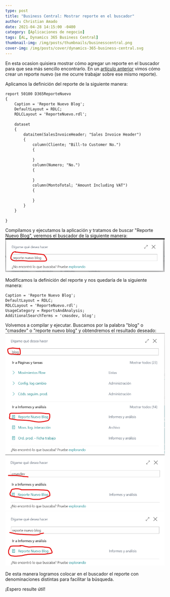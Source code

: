 ```yaml
---
type: post
title: "Business Central: Mostrar reporte en el buscador"
author: Christian Amado
date: 2021-04-28 14:15:00 -0400
category: [Aplicaciones de negocio]
tags: [AL, Dynamics 365 Business Central]
thumbnail-img: /img/posts/thumbnails/businesscentral.png
cover-img: /img/posts/cover/dynamics-365-business-central.svg
---
```


En esta ocasion quisiera mostrar cómo agregar un reporte en el buscador para que sea más sencillo encontrarlo. En un [artículo anterior](https://cmas.dev/posts/2019-02-20-bcdev-tips-crear-un-reporte-nuevo) vimos cómo crear un reporte nuevo (se me ocurre trabajar sobre ese mismo reporte). 

<!--more-->

Aplicamos la definición del reporte de la siguiente manera:
```
report 50100 D365ReporteNuevo
{
    Caption = 'Reporte Nuevo Blog';
    DefaultLayout = RDLC;
    RDLCLayout = 'ReporteNuevo.rdl';

    dataset
    {
        dataitem(SalesInvoiceHeader; "Sales Invoice Header")
        {
            column(Cliente; "Bill-to Customer No.")
            {

            }
            column(Numero; "No.")
            {

            }
            column(MontoTotal; "Amount Including VAT")
            {

            }
        }
    }

}
```

Compilamos y ejecutamos la aplicación y tratamos de buscar "Reporte Nuevo Blog", veremos el buscador de la siguiente manera:  
![](/img/posts/2021/04/28/Reporte1.png)  

Modificamos la definición del reporte y nos quedaría de la siguiente manera:
```
Caption = 'Reporte Nuevo Blog';
DefaultLayout = RDLC;
RDLCLayout = 'ReporteNuevo.rdl';
UsageCategory = ReportsAndAnalysis;
AdditionalSearchTerms = 'cmasdev, blog';
```
Volvemos a compilar y ejecutar. Buscamos por la palabra "blog" o "cmasdev" o "reporte nuevo blog" y obtendremos el resultado deseado:  
![](/img/posts/2021/04/28/Reporte2.png)  
![](/img/posts/2021/04/28/Reporte3.png)   
![](/img/posts/2021/04/28/Reporte4.png)  

De esta manera logramos colocar en el buscador el reporte con denominaciones distintas para facilitar la búsqueda.  

¡Espero resulte útil!